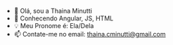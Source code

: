 - 👋 Olá, sou a Thaina Minutti
- 🌱 Conhecendo Angular, JS, HTML 
- 💡  Meu Pronome é: Ela/Dela
- 📫 Contate-me no email: thaina.cminutti@gmail.com


